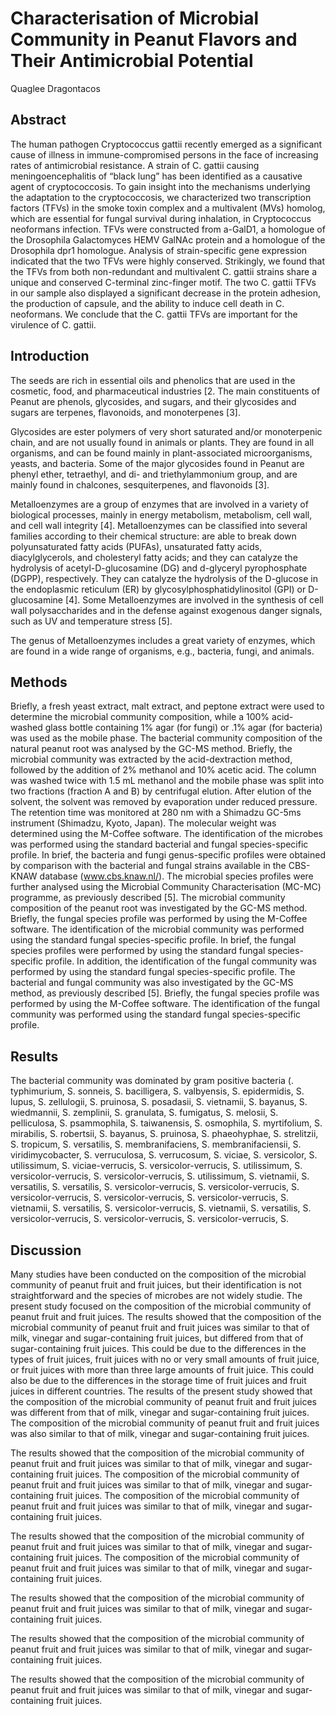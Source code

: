 # Characterisation of Microbial Community in Peanut Flavors and Their Antimicrobial Potential
Quaglee Dragontacos


## Abstract
The human pathogen Cryptococcus gattii recently emerged as a significant cause of illness in immune-compromised persons in the face of increasing rates of antimicrobial resistance. A strain of C. gattii causing meningoencephalitis of “black lung” has been identified as a causative agent of cryptococcosis. To gain insight into the mechanisms underlying the adaptation to the cryptococcosis, we characterized two transcription factors (TFVs) in the smoke toxin complex and a multivalent (MVs) homolog, which are essential for fungal survival during inhalation, in Cryptococcus neoformans infection. TFVs were constructed from a-GalD1, a homologue of the Drosophila Galactomyces HEMV GalNAc protein and a homologue of the Drosophila dpr1 homologue. Analysis of strain-specific gene expression indicated that the two TFVs were highly conserved. Strikingly, we found that the TFVs from both non-redundant and multivalent C. gattii strains share a unique and conserved C-terminal zinc-finger motif. The two C. gattii TFVs in our sample also displayed a significant decrease in the protein adhesion, the production of capsule, and the ability to induce cell death in C. neoformans. We conclude that the C. gattii TFVs are important for the virulence of C. gattii.


## Introduction
The seeds are rich in essential oils and phenolics that are used in the cosmetic, food, and pharmaceutical industries [2. The main constituents of Peanut are phenols, glycosides, and sugars, and their glycosides and sugars are terpenes, flavonoids, and monoterpenes [3].

Glycosides are ester polymers of very short saturated and/or monoterpenic chain, and are not usually found in animals or plants. They are found in all organisms, and can be found mainly in plant-associated microorganisms, yeasts, and bacteria. Some of the major glycosides found in Peanut are phenyl ether, tetraethyl, and di- and triethylammonium group, and are mainly found in chalcones, sesquiterpenes, and flavonoids [3].

Metalloenzymes are a group of enzymes that are involved in a variety of biological processes, mainly in energy metabolism, metabolism, cell wall, and cell wall integrity [4]. Metalloenzymes can be classified into several families according to their chemical structure: are able to break down polyunsaturated fatty acids (PUFAs), unsaturated fatty acids, diacylglycerols, and cholesteryl fatty acids; and they can catalyze the hydrolysis of acetyl-D-glucosamine (DG) and d-glyceryl pyrophosphate (DGPP), respectively. They can catalyze the hydrolysis of the D-glucose in the endoplasmic reticulum (ER) by glycosylphosphatidylinositol (GPI) or D-glucosamine [4]. Some Metalloenzymes are involved in the synthesis of cell wall polysaccharides and in the defense against exogenous danger signals, such as UV and temperature stress [5].

The genus of Metalloenzymes includes a great variety of enzymes, which are found in a wide range of organisms, e.g., bacteria, fungi, and animals.


## Methods
Briefly, a fresh yeast extract, malt extract, and peptone extract were used to determine the microbial community composition, while a 100% acid-washed glass bottle containing 1% agar (for fungi) or .1% agar (for bacteria) was used as the mobile phase. The bacterial community composition of the natural peanut root was analysed by the GC-MS method. Briefly, the microbial community was extracted by the acid-dextraction method, followed by the addition of 2% methanol and 10% acetic acid. The column was washed twice with 1.5 mL methanol and the mobile phase was split into two fractions (fraction A and B) by centrifugal elution. After elution of the solvent, the solvent was removed by evaporation under reduced pressure. The retention time was monitored at 280 nm with a Shimadzu GC-5ms instrument (Shimadzu, Kyoto, Japan). The molecular weight was determined using the M-Coffee software. The identification of the microbes was performed using the standard bacterial and fungal species-specific profile. In brief, the bacteria and fungi genus-specific profiles were obtained by comparison with the bacterial and fungal strains available in the CBS-KNAW database (www.cbs.knaw.nl/). The microbial species profiles were further analysed using the Microbial Community Characterisation (MC-MC) programme, as previously described [5]. The microbial community composition of the peanut root was investigated by the GC-MS method. Briefly, the fungal species profile was performed by using the M-Coffee software. The identification of the microbial community was performed using the standard fungal species-specific profile. In brief, the fungal species profiles were performed by using the standard fungal species-specific profile. In addition, the identification of the fungal community was performed by using the standard fungal species-specific profile. The bacterial and fungal community was also investigated by the GC-MS method, as previously described [5]. Briefly, the fungal species profile was performed by using the M-Coffee software. The identification of the fungal community was performed using the standard fungal species-specific profile.


## Results
The bacterial community was dominated by gram positive bacteria (. typhimurium, S. sonneis, S. bacilligera, S. valbyensis, S. epidermidis, S. lupus, S. zellulogii, S. pruinosa, S. posadasii, S. vietnamii, S. bayanus, S. wiedmannii, S. zemplinii, S. granulata, S. fumigatus, S. melosii, S. pelliculosa, S. psammophila, S. taiwanensis, S. osmophila, S. myrtifolium, S. mirabilis, S. robertsii, S. bayanus, S. pruinosa, S. phaeohyphae, S. strelitzii, S. tropicum, S. versatilis, S. membranifaciens, S. membranifaciensii, S. viridimycobacter, S. verruculosa, S. verrucosum, S. viciae, S. versicolor, S. utilissimum, S. viciae-verrucis, S. versicolor-verrucis, S. utilissimum, S. versicolor-verrucis, S. versicolor-verrucis, S. utilissimum, S. vietnamii, S. versatilis, S. versatilis, S. versicolor-verrucis, S. versicolor-verrucis, S. versicolor-verrucis, S. versicolor-verrucis, S. versicolor-verrucis, S. vietnamii, S. versatilis, S. versicolor-verrucis, S. vietnamii, S. versatilis, S. versicolor-verrucis, S. versicolor-verrucis, S. versicolor-verrucis, S.


## Discussion
Many studies have been conducted on the composition of the microbial community of peanut fruit and fruit juices, but their identification is not straightforward and the species of microbes are not widely studie. The present study focused on the composition of the microbial community of peanut fruit and fruit juices. The results showed that the composition of the microbial community of peanut fruit and fruit juices was similar to that of milk, vinegar and sugar-containing fruit juices, but differed from that of sugar-containing fruit juices. This could be due to the differences in the types of fruit juices, fruit juices with no or very small amounts of fruit juice, or fruit juices with more than three large amounts of fruit juice. This could also be due to the differences in the storage time of fruit juices and fruit juices in different countries. The results of the present study showed that the composition of the microbial community of peanut fruit and fruit juices was different from that of milk, vinegar and sugar-containing fruit juices. The composition of the microbial community of peanut fruit and fruit juices was also similar to that of milk, vinegar and sugar-containing fruit juices.

The results showed that the composition of the microbial community of peanut fruit and fruit juices was similar to that of milk, vinegar and sugar-containing fruit juices. The composition of the microbial community of peanut fruit and fruit juices was similar to that of milk, vinegar and sugar-containing fruit juices. The composition of the microbial community of peanut fruit and fruit juices was similar to that of milk, vinegar and sugar-containing fruit juices.

The results showed that the composition of the microbial community of peanut fruit and fruit juices was similar to that of milk, vinegar and sugar-containing fruit juices. The composition of the microbial community of peanut fruit and fruit juices was similar to that of milk, vinegar and sugar-containing fruit juices.

The results showed that the composition of the microbial community of peanut fruit and fruit juices was similar to that of milk, vinegar and sugar-containing fruit juices.

The results showed that the composition of the microbial community of peanut fruit and fruit juices was similar to that of milk, vinegar and sugar-containing fruit juices.

The results showed that the composition of the microbial community of peanut fruit and fruit juices was similar to that of milk, vinegar and sugar-containing fruit juices.
